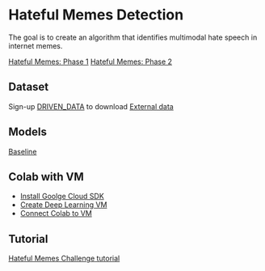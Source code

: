 # Hateful Memes Detection

The goal is to create an algorithm that identifies multimodal hate speech in internet memes.

[Hateful Memes: Phase 1](https://www.drivendata.org/competitions/64/hateful-memes/page/205/)
[Hateful Memes: Phase 2](https://www.drivendata.org/competitions/70/hateful-memes-phase-2/)

## Dataset
Sign-up [DRIVEN_DATA](https://www.drivendata.org/) to download [External data](https://www.drivendata.org/competitions/64/hateful-memes/data/)


## Models
[Baseline](https://github.com/facebookresearch/mmf/tree/master/projects/hateful_memes#reproducing-baselines)


## Colab with VM
* [Install Goolge Cloud SDK](https://cloud.google.com/sdk/docs/quickstart)
* [Create Deep Learning VM](https://www.youtube.com/watch?v=kyNbYCHFCSw&list=PLIivdWyY5sqJxnwJhe3etaK7utrBiPBQ2&index=31)
* [Connect Colab to VM](https://medium.com/@yufengg/how-to-upgrade-colab-with-more-compute-64d53a9b05dc)

## Tutorial
[Hateful Memes Challenge tutorial](https://mmf.sh/docs/challenges/hateful_memes_challenge/#predicting-for-phase-1)
